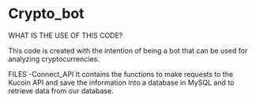 # Crypto_bot

WHAT IS THE USE OF THIS CODE?

This code is created with the intention of being a bot that can be used for analyzing cryptocurrencies.

FILES
-Connect_API
It contains the functions to make requests to the Kucoin API and save the information into a database in MySQL and to retrieve data from our database.